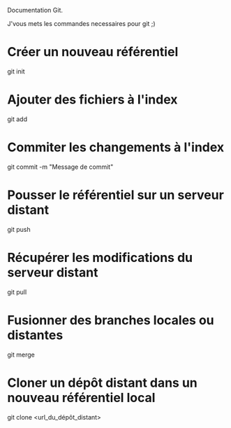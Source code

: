 Documentation Git.

J'vous mets les commandes necessaires pour git ;)

# Créer un nouveau référentiel
git init 

# Ajouter des fichiers à l'index
git add <fichier> 

# Commiter les changements à l'index 
git commit -m "Message de commit" 

# Pousser le référentiel sur un serveur distant 
git push <serveur> <branche> 

# Récupérer les modifications du serveur distant 
git pull <serveur> <branche> 

# Fusionner des branches locales ou distantes 
git merge <branche1> <branche2> 

# Cloner un dépôt distant dans un nouveau référentiel local 
git clone <url_du_dépôt_distant>
